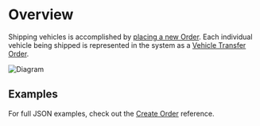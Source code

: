 # Overview
Shipping vehicles is accomplished by [placing a new Order](https://runbuggy.docs.stoplight.io/reference/orders/orders/createorderusingpost).  Each individual vehicle being shipped is represented in the system as a [Vehicle Transfer Order](https://runbuggy.docs.stoplight.io/reference/orders/vehicle-transfer-orders/getvehicletransferorderusingget).

![Diagram](https://api-documentation-assets.s3-us-west-2.amazonaws.com/Shipper+API_+Basic+Process.png)

## Examples
For full JSON examples, check out the [Create Order](https://runbuggy.docs.stoplight.io/reference/orders/orders/createorderusingpost) reference.